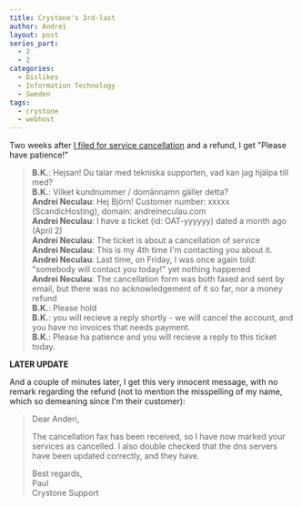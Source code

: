 ```yaml
---
title: Crystone's 3rd-last
author: Andrei
layout: post
series_part:
  - 2
  - 2
categories:
  - Dislikes
  - Information Technology
  - Sweden
tags:
  - crystone
  - webhost
---
```

Two weeks after [I filed for service cancellation][1] and a refund, I get "Please have patience!"

> **B.K.**: Hejsan! Du talar med tekniska supporten, vad kan jag hjälpa till med?  
> **B.K.**: Vilket kundnummer / domännamn gäller detta?  
> **Andrei Neculau**: Hej Björn! Customer number: xxxxx (ScandicHosting), domain: andreineculau.com  
> **Andrei Neculau**: I have a ticket (id: OAT-yyyyyy) dated a month ago (April 2)  
> **Andrei Neculau**: The ticket is about a cancellation of service  
> **Andrei Neculau**: This is my 4th time I'm contacting you about it.  
> **Andrei Neculau**: Last time, on Friday, I was once again told: "somebody will contact you today!" yet nothing happened  
> **Andrei Neculau**: The cancellation form was both faxed and sent by email, but there was no acknowledgement of it so far, nor a money refund  
> **B.K.**: Please hold  
> **B.K.**: you will recieve a reply shortly - we will cancel the account, and you have no invoices that needs payment.  
> **B.K.**: Please ha patience and you will recieve a reply to this ticket today.

**LATER UPDATE**

And a couple of minutes later, I get this very innocent message, with no remark regarding the refund (not to mention the misspelling of my name, which so demeaning since I'm their customer):

> Dear Anderi,
> 
> The cancellation fax has been received, so I have now marked your services as cancelled. I also double checked that the dns servers have been updated correctly, and they have.
> 
> Best regards,  
> Paul  
> Crystone Support

 [1]: http://blog.andreineculau.com/2008/04/crystones-last/